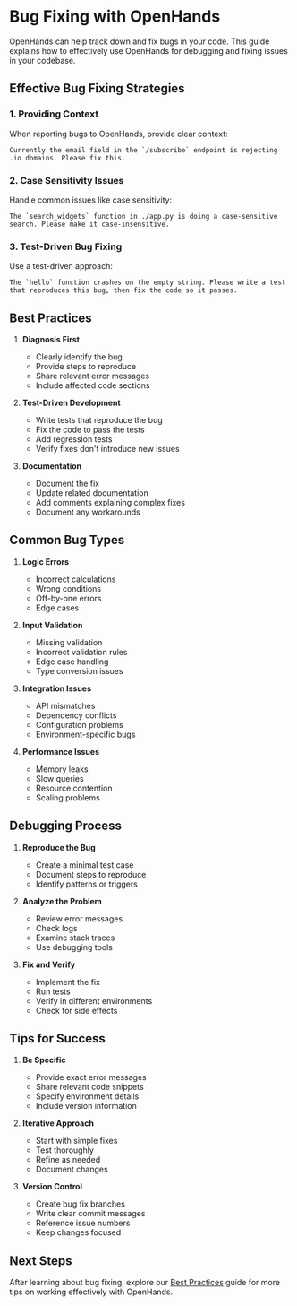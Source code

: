 # Bug Fixing with OpenHands

OpenHands can help track down and fix bugs in your code. This guide explains how to effectively use OpenHands for debugging and fixing issues in your codebase.

## Effective Bug Fixing Strategies

### 1. Providing Context
When reporting bugs to OpenHands, provide clear context:
```
Currently the email field in the `/subscribe` endpoint is rejecting .io domains. Please fix this.
```

### 2. Case Sensitivity Issues
Handle common issues like case sensitivity:
```
The `search_widgets` function in ./app.py is doing a case-sensitive search. Please make it case-insensitive.
```

### 3. Test-Driven Bug Fixing
Use a test-driven approach:
```
The `hello` function crashes on the empty string. Please write a test that reproduces this bug, then fix the code so it passes.
```

## Best Practices

1. **Diagnosis First**
   - Clearly identify the bug
   - Provide steps to reproduce
   - Share relevant error messages
   - Include affected code sections

2. **Test-Driven Development**
   - Write tests that reproduce the bug
   - Fix the code to pass the tests
   - Add regression tests
   - Verify fixes don't introduce new issues

3. **Documentation**
   - Document the fix
   - Update related documentation
   - Add comments explaining complex fixes
   - Document any workarounds

## Common Bug Types

1. **Logic Errors**
   - Incorrect calculations
   - Wrong conditions
   - Off-by-one errors
   - Edge cases

2. **Input Validation**
   - Missing validation
   - Incorrect validation rules
   - Edge case handling
   - Type conversion issues

3. **Integration Issues**
   - API mismatches
   - Dependency conflicts
   - Configuration problems
   - Environment-specific bugs

4. **Performance Issues**
   - Memory leaks
   - Slow queries
   - Resource contention
   - Scaling problems

## Debugging Process

1. **Reproduce the Bug**
   - Create a minimal test case
   - Document steps to reproduce
   - Identify patterns or triggers

2. **Analyze the Problem**
   - Review error messages
   - Check logs
   - Examine stack traces
   - Use debugging tools

3. **Fix and Verify**
   - Implement the fix
   - Run tests
   - Verify in different environments
   - Check for side effects

## Tips for Success

1. **Be Specific**
   - Provide exact error messages
   - Share relevant code snippets
   - Specify environment details
   - Include version information

2. **Iterative Approach**
   - Start with simple fixes
   - Test thoroughly
   - Refine as needed
   - Document changes

3. **Version Control**
   - Create bug fix branches
   - Write clear commit messages
   - Reference issue numbers
   - Keep changes focused

## Next Steps

After learning about bug fixing, explore our [Best Practices](best-practices.md) guide for more tips on working effectively with OpenHands.